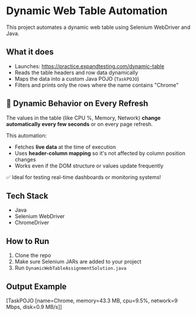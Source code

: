 # Dynamic Web Table Automation

This project automates a dynamic web table using Selenium WebDriver and Java.

## What it does

- Launches: https://practice.expandtesting.com/dynamic-table
- Reads the table headers and row data dynamically
- Maps the data into a custom Java POJO (`TaskPOJO`)
- Filters and prints only the rows where the name contains "Chrome"

## 🔄 Dynamic Behavior on Every Refresh

The values in the table (like CPU %, Memory, Network) **change automatically every few seconds** or on every page refresh.

This automation:
- Fetches **live data** at the time of execution
- Uses **header-column mapping** so it's not affected by column position changes
- Works even if the DOM structure or values update frequently

✅ Ideal for testing real-time dashboards or monitoring systems!

## Tech Stack

- Java
- Selenium WebDriver
- ChromeDriver

## How to Run

1. Clone the repo
2. Make sure Selenium JARs are added to your project
3. Run `DynamicWebTableAssignmentSolution.java`

## Output Example

[TaskPOJO [name=Chrome, memory=43.3 MB, cpu=9.5%, network=9 Mbps, disk=0.9 MB/s]]
